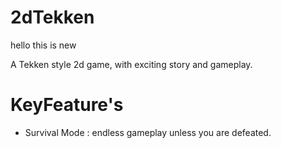 # 2dTekken
hello this is new

A Tekken style 2d game, with exciting story and gameplay.

# KeyFeature's

- Survival Mode : endless gameplay unless you are defeated.
